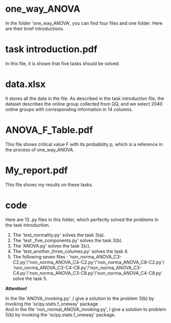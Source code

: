 # one_way_ANOVA
In the folder 'one_way_ANOVA', you can find four files and one folder. Here are their brief introductions.
# task introduction.pdf
In this file, it is shown that five tasks should be solved.
# data.xlsx
It stores all the data in the file. As described in the task introduction file, the dataset describes the online group collected from QQ, and we select 2040 online groups with corresponding information in 14 columns.
# ANOVA_F_Table.pdf
This file shows critical value F with its probability p, which is a reference in the process of one_way_ANOVA.
# My_report.pdf
This file shows my results on these tasks.
# code 
Here are 13 .py files in this folder, which perfectly solved the problems in the task introduction.
1. The 'test_normality.py' solves the task 3(a).  
2. The 'test _five_components.py' solves the task 3(b).
3. The 'ANOVA.py' solves the task 3(c).
4. The 'test_another_three_columes.py' solves the task 4.
5. The following seven files : 'non_norma_ANOVA_C3-C2.py'/'non_norma_ANOVA_C4-C2.py'/'non_norma_ANOVA_C8-C2.py'/\
   'non_norma_ANOVA_C3-C4-C8.py'/'non_norma_ANOVA_C3-C4.py'/'non_norma_ANOVA_C3-C8.py'/'non_norma_ANOVA_C4-C8.py' solve the task 5.


**Attention!**

In the file 'ANOVA_invoking.py' ,I give a solution to the problem 3(b) by invoking the 'scipy.stats.f_oneway' package .\
And in the file 'non_normal_ANOVA_invoking.py', I give a solution to problem 5(b) by invoking the 'scipy.stats.f_oneway' package.
